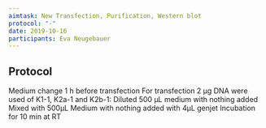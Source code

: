 ```yaml
---
aimtask: New Transfection, Purification, Western blot 
protocol: "-"
date: 2019-10-16  
participants: Eva Neugebauer
---    
```

## Protocol 


Medium change 1 h before transfection
For transfection 2 µg DNA were used of K1-1, K2a-1 and K2b-1: Diluted 500 µL medium with nothing added
Mixed with 500µL Medium with nothing added with 4µL genjet
Incubation for 10 min at RT